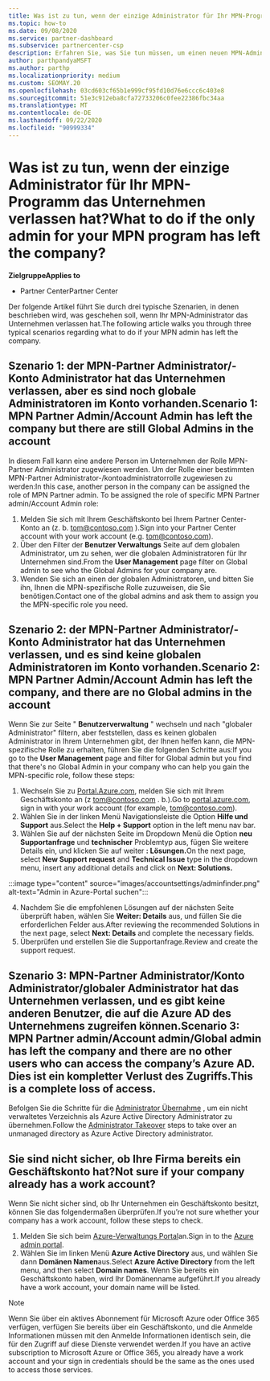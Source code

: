 ```yaml
---
title: Was ist zu tun, wenn der einzige Administrator für Ihr MPN-Programm das Unternehmen verlassen hat?
ms.topic: how-to
ms.date: 09/08/2020
ms.service: partner-dashboard
ms.subservice: partnercenter-csp
description: Erfahren Sie, was Sie tun müssen, um einen neuen MPN-Administrator zu finden oder Hilfe vom globalen Administrator Ihres Unternehmens zu erhalten. Erfahren Sie außerdem, wie Sie einen neuen globalen Administrator für Partner Center hinzufügen.
author: parthpandyaMSFT
ms.author: parthp
ms.localizationpriority: medium
ms.custom: SEOMAY.20
ms.openlocfilehash: 03cd603cf65b1e999cf95fd10d76e6ccc6c403e8
ms.sourcegitcommit: 51e3c912eba8cfa72733206c0fee22386fbc34aa
ms.translationtype: MT
ms.contentlocale: de-DE
ms.lasthandoff: 09/22/2020
ms.locfileid: "90999334"
---
```

# <a name="what-to-do-if-the-only-admin-for-your-mpn-program-has-left-the-company"></a><span data-ttu-id="3fb14-103">Was ist zu tun, wenn der einzige Administrator für Ihr MPN-Programm das Unternehmen verlassen hat?</span><span class="sxs-lookup"><span data-stu-id="3fb14-103">What to do if the only admin for your MPN program has left the company?</span></span>

<span data-ttu-id="3fb14-104">**Zielgruppe**</span><span class="sxs-lookup"><span data-stu-id="3fb14-104">**Applies to**</span></span>

- <span data-ttu-id="3fb14-105">Partner Center</span><span class="sxs-lookup"><span data-stu-id="3fb14-105">Partner Center</span></span>

<span data-ttu-id="3fb14-106">Der folgende Artikel führt Sie durch drei typische Szenarien, in denen beschrieben wird, was geschehen soll, wenn Ihr MPN-Administrator das Unternehmen verlassen hat.</span><span class="sxs-lookup"><span data-stu-id="3fb14-106">The following article walks you through three typical scenarios regarding what to do if your MPN admin has left the company.</span></span>

## <a name="scenario-1-mpn-partner-adminaccount-admin-has-left-the-company-but-there-are-still-global-admins-in-the-account"></a><span data-ttu-id="3fb14-107">Szenario 1: der MPN-Partner Administrator/-Konto Administrator hat das Unternehmen verlassen, aber es sind noch globale Administratoren im Konto vorhanden.</span><span class="sxs-lookup"><span data-stu-id="3fb14-107">Scenario 1: MPN Partner Admin/Account Admin has left the company but there are still Global Admins in the account</span></span>

<span data-ttu-id="3fb14-108">In diesem Fall kann eine andere Person im Unternehmen der Rolle MPN-Partner Administrator zugewiesen werden. Um der Rolle einer bestimmten MPN-Partner Administrator-/kontoadministratorrolle zugewiesen zu werden:</span><span class="sxs-lookup"><span data-stu-id="3fb14-108">In this case, another person in the company can be assigned the role of MPN Partner admin. To be assigned the role of specific MPN Partner admin/Account Admin role:</span></span>

1. <span data-ttu-id="3fb14-109">Melden Sie sich mit Ihrem Geschäftskonto bei Ihrem Partner Center-Konto an (z. b. tom@contoso.com ).</span><span class="sxs-lookup"><span data-stu-id="3fb14-109">Sign into your Partner Center account with your work account (e.g. tom@contoso.com).</span></span>
1. <span data-ttu-id="3fb14-110">Über den Filter der **Benutzer Verwaltungs** Seite auf dem globalen Administrator, um zu sehen, wer die globalen Administratoren für Ihr Unternehmen sind.</span><span class="sxs-lookup"><span data-stu-id="3fb14-110">From the **User Management** page filter on Global admin to see who the Global Admins for your company are.</span></span> 
1. <span data-ttu-id="3fb14-111">Wenden Sie sich an einen der globalen Administratoren, und bitten Sie ihn, Ihnen die MPN-spezifische Rolle zuzuweisen, die Sie benötigen.</span><span class="sxs-lookup"><span data-stu-id="3fb14-111">Contact one of the global admins and ask them to assign you the MPN-specific role you need.</span></span> 

## <a name="scenario-2-mpn-partner-adminaccount-admin-has-left-the-company-and-there-are-no-global-admins-in-the-account"></a><span data-ttu-id="3fb14-112">Szenario 2: der MPN-Partner Administrator/-Konto Administrator hat das Unternehmen verlassen, und es sind keine globalen Administratoren im Konto vorhanden.</span><span class="sxs-lookup"><span data-stu-id="3fb14-112">Scenario 2: MPN Partner Admin/Account Admin has left the company, and there are no Global admins in the account</span></span> 

<span data-ttu-id="3fb14-113">Wenn Sie zur Seite " **Benutzerverwaltung** " wechseln und nach "globaler Administrator" filtern, aber feststellen, dass es keinen globalen Administrator in Ihrem Unternehmen gibt, der Ihnen helfen kann, die MPN-spezifische Rolle zu erhalten, führen Sie die folgenden Schritte aus:</span><span class="sxs-lookup"><span data-stu-id="3fb14-113">If you go to the **User Management** page and filter for Global admin but you find that there's no Global Admin in your company who can help you gain the MPN-specific role, follow these steps:</span></span>

1. <span data-ttu-id="3fb14-114">Wechseln Sie zu [Portal.Azure.com](https://ms.portal.azure.com/), melden Sie sich mit Ihrem Geschäftskonto an (z tom@contoso.com . b.).</span><span class="sxs-lookup"><span data-stu-id="3fb14-114">Go to [portal.azure.com](https://ms.portal.azure.com/), sign in with your work account (for example, tom@contoso.com).</span></span> 
1. <span data-ttu-id="3fb14-115">Wählen Sie in der linken Menü Navigationsleiste die Option **Hilfe und Support** aus.</span><span class="sxs-lookup"><span data-stu-id="3fb14-115">Select the **Help + Support** option in the left menu nav bar.</span></span>
1. <span data-ttu-id="3fb14-116">Wählen Sie auf der nächsten Seite im Dropdown Menü die Option **neu Supportanfrage** und **technischer** Problemtyp aus, fügen Sie weitere Details ein, und klicken Sie auf weiter **: Lösungen.**</span><span class="sxs-lookup"><span data-stu-id="3fb14-116">On the next page, select **New Support request** and **Technical Issue** type in the dropdown menu, insert any additional details and click on **Next: Solutions.**</span></span>

:::image type="content" source="images/accountsettings/adminfinder.png" alt-text="Admin in Azure-Portal suchen":::

4. <span data-ttu-id="3fb14-118">Nachdem Sie die empfohlenen Lösungen auf der nächsten Seite überprüft haben, wählen Sie **Weiter: Details** aus, und füllen Sie die erforderlichen Felder aus.</span><span class="sxs-lookup"><span data-stu-id="3fb14-118">After reviewing the recommended Solutions in the next page, select **Next: Details** and complete the necessary fields.</span></span>
1. <span data-ttu-id="3fb14-119">Überprüfen und erstellen Sie die Supportanfrage.</span><span class="sxs-lookup"><span data-stu-id="3fb14-119">Review and create the support request.</span></span>


## <a name="scenario-3-mpn-partner-adminaccount-adminglobal-admin-has-left-the-company-and-there-are-no-other-users-who-can-access-the-companys-azure-ad-this-is-a-complete-loss-of-access"></a><span data-ttu-id="3fb14-120">Szenario 3: MPN-Partner Administrator/Konto Administrator/globaler Administrator hat das Unternehmen verlassen, und es gibt keine anderen Benutzer, die auf die Azure AD des Unternehmens zugreifen können.</span><span class="sxs-lookup"><span data-stu-id="3fb14-120">Scenario 3: MPN Partner admin/Account admin/Global admin has left the company and there are no other users who can access the company’s Azure AD.</span></span> <span data-ttu-id="3fb14-121">Dies ist ein kompletter Verlust des Zugriffs.</span><span class="sxs-lookup"><span data-stu-id="3fb14-121">This is a complete loss of access.</span></span>

<span data-ttu-id="3fb14-122">Befolgen Sie die Schritte für die [Administrator Übernahme](/azure/active-directory/users-groups-roles/domains-admin-takeover#internal-admin-takeover) , um ein nicht verwaltetes Verzeichnis als Azure Active Directory Administrator zu übernehmen.</span><span class="sxs-lookup"><span data-stu-id="3fb14-122">Follow the [Administrator Takeover](/azure/active-directory/users-groups-roles/domains-admin-takeover#internal-admin-takeover) steps to take over an unmanaged directory as Azure Active Directory administrator.</span></span>

## <a name="not-sure-if-your-company-already-has-a-work-account"></a><span data-ttu-id="3fb14-123">Sie sind nicht sicher, ob Ihre Firma bereits ein Geschäftskonto hat?</span><span class="sxs-lookup"><span data-stu-id="3fb14-123">Not sure if your company already has a work account?</span></span>

<span data-ttu-id="3fb14-124">Wenn Sie nicht sicher sind, ob Ihr Unternehmen ein Geschäftskonto besitzt, können Sie das folgendermaßen überprüfen.</span><span class="sxs-lookup"><span data-stu-id="3fb14-124">If you’re not sure whether your company has a work account, follow these steps to check.</span></span>

1. <span data-ttu-id="3fb14-125">Melden Sie sich beim [Azure-Verwaltungs Portal](https://ms.portal.azure.com)an.</span><span class="sxs-lookup"><span data-stu-id="3fb14-125">Sign in to the [Azure admin portal](https://ms.portal.azure.com).</span></span>
2. <span data-ttu-id="3fb14-126">Wählen Sie im linken Menü **Azure Active Directory** aus, und wählen Sie dann **Domänen Namen**aus.</span><span class="sxs-lookup"><span data-stu-id="3fb14-126">Select **Azure Active Directory** from the left menu, and then select **Domain names**.</span></span>
<span data-ttu-id="3fb14-127">Wenn Sie bereits ein Geschäftskonto haben, wird Ihr Domänenname aufgeführt.</span><span class="sxs-lookup"><span data-stu-id="3fb14-127">If you already have a work account, your domain name will be listed.</span></span>

>[!Note]
><span data-ttu-id="3fb14-128">Wenn Sie über ein aktives Abonnement für Microsoft Azure oder Office 365 verfügen, verfügen Sie bereits über ein Geschäftskonto, und die Anmelde Informationen müssen mit den Anmelde Informationen identisch sein, die für den Zugriff auf diese Dienste verwendet werden.</span><span class="sxs-lookup"><span data-stu-id="3fb14-128">If you have an active subscription to Microsoft Azure or Office 365, you already have a work account and your sign in credentials should be the same as the ones used to access those services.</span></span>